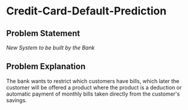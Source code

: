 # Credit-Card-Default-Prediction

## Problem Statement
*New System to be built by the Bank*

## Problem Explanation
The bank wants to restrict which customers have bills, which later the customer will be offered a product where the product is a deduction or automatic payment of monthly bills taken directly from the customer's savings.

